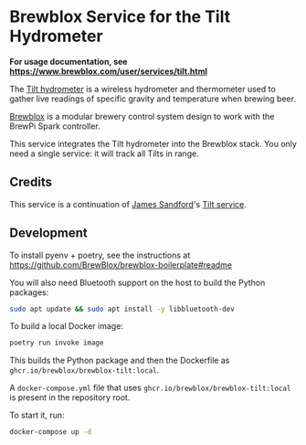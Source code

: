 # Brewblox Service for the Tilt Hydrometer

**For usage documentation, see <https://www.brewblox.com/user/services/tilt.html>**

The [Tilt hydrometer](https://tilthydrometer.com/) is a wireless hydrometer and thermometer used to gather live readings of specific gravity and temperature when brewing beer.

[Brewblox](https://brewblox.com) is a modular brewery control system design to work with the BrewPi Spark controller.

This service integrates the Tilt hydrometer into the Brewblox stack.
You only need a single service: it will track all Tilts in range.

## Credits

This service is a continuation of [James Sandford](https://github.com/j616)'s [Tilt service](https://github.com/j616/brewblox-tilt).

## Development

To install pyenv + poetry, see the instructions at <https://github.com/BrewBlox/brewblox-boilerplate#readme>

You will also need Bluetooth support on the host to build the Python packages:

```bash
sudo apt update && sudo apt install -y libbluetooth-dev
```

To build a local Docker image:

```bash
poetry run invoke image
```

This builds the Python package and then the Dockerfile as `ghcr.io/brewblox/brewblox-tilt:local`.

A `docker-compose.yml` file that uses `ghcr.io/brewblox/brewblox-tilt:local` is present in the repository root.

To start it, run:

```bash
docker-compose up -d
```
